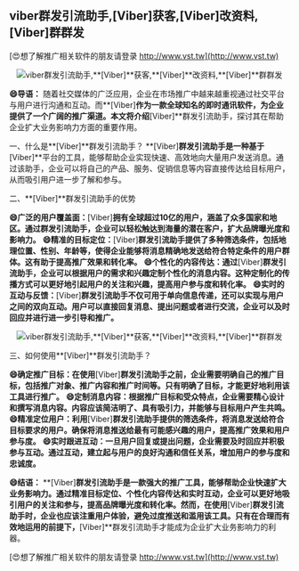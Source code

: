 ## **viber群发引流助手,**[Viber]**获客,**[Viber]**改资料,**[Viber]**群群发**

[😍想了解推广相关软件的朋友请登录 http://www.vst.tw](http://www.vst.tw)

 <center><img src="https://vst.tw/MP4/tuiguang/png/6.png" alt="viber群发引流助手,**[Viber]**获客,**[Viber]**改资料,**[Viber]**群群发"></center>

**😄导语：**
随着社交媒体的广泛应用，企业在市场推广中越来越重视通过社交平台与用户进行沟通和互动。而**[Viber]**作为一款全球知名的即时通讯软件，为企业提供了一个广阔的推广渠道。本文将介绍**[Viber]**群发引流助手，探讨其在帮助企业扩大业务影响力方面的重要作用。

一、什么是**[Viber]**群发引流助手？
**[Viber]**群发引流助手是一种基于**[Viber]**平台的工具，能够帮助企业实现快速、高效地向大量用户发送消息。通过该助手，企业可以将自己的产品、服务、促销信息等内容直接传达给目标用户，从而吸引用户进一步了解和参与。

二、**[Viber]**群发引流助手的优势

**😄广泛的用户覆盖面：**[Viber]**拥有全球超过10亿的用户，涵盖了众多国家和地区。通过群发引流助手，企业可以轻松触达到海量的潜在客户，扩大品牌曝光度和影响力。**
**😄精准的目标定位：**[Viber]**群发引流助手提供了多种筛选条件，包括地理位置、性别、年龄等，使得企业能够将消息精确地发送给符合特定条件的用户群体。这有助于提高推广效果和转化率。**
**😄个性化的内容传达：通过**[Viber]**群发引流助手，企业可以根据用户的需求和兴趣定制个性化的消息内容。这种定制化的传播方式可以更好地引起用户的关注和兴趣，提高用户参与度和转化率。**
**😄实时的互动与反馈：**[Viber]**群发引流助手不仅可用于单向信息传递，还可以实现与用户之间的双向互动。用户可以直接回复消息、提出问题或者进行交流，企业可以及时回应并进行进一步引导和推广。**

 <center><img src="https://vst.tw/MP4/tuiguang/png/2.png" alt="viber群发引流助手,**[Viber]**获客,**[Viber]**改资料,**[Viber]**群群发"></center>

三、如何使用**[Viber]**群发引流助手？

**😄确定推广目标：在使用**[Viber]**群发引流助手之前，企业需要明确自己的推广目标，包括推广对象、推广内容和推广时间等。只有明确了目标，才能更好地利用该工具进行推广。**
**😄定制消息内容：根据推广目标和受众特点，企业需要精心设计和撰写消息内容。内容应该简洁明了、具有吸引力，并能够与目标用户产生共鸣。**
**😄精准定位用户：利用**[Viber]**群发引流助手提供的筛选条件，将消息发送给符合目标要求的用户。确保将消息推送给最有可能感兴趣的用户，提高推广效果和用户参与度。**
**😄实时跟进互动：一旦用户回复或提出问题，企业需要及时回应并积极参与互动。通过互动，建立起与用户的良好沟通和信任关系，增加用户的参与度和忠诚度。**

**😄结语：**
**[Viber]**群发引流助手是一款强大的推广工具，能够帮助企业快速扩大业务影响力。通过精准目标定位、个性化内容传达和实时互动，企业可以更好地吸引用户的关注和参与，提高品牌曝光度和转化率。然而，在使用**[Viber]**群发引流助手时，企业也应该注重用户体验，避免过度推送和滥用该工具。只有在合理而有效地运用的前提下，**[Viber]**群发引流助手才能成为企业扩大业务影响力的利器。

[😍想了解推广相关软件的朋友请登录 http://www.vst.tw](http://www.vst.tw)




